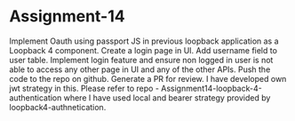 # Assignment-14
Implement Oauth using passport JS in previous loopback application as a Loopback 4 component. Create a login page in UI. Add username field to user table. Implement login feature and ensure non logged in user is not able to access any other page in UI and any of the other APIs. Push the code to the repo on github. Generate a PR for review.
I have developed own jwt strategy in this. Please refer to repo - Assignment14-loopback-4-authentication where I have used local and bearer strategy provided by loopback4-authnetication.
